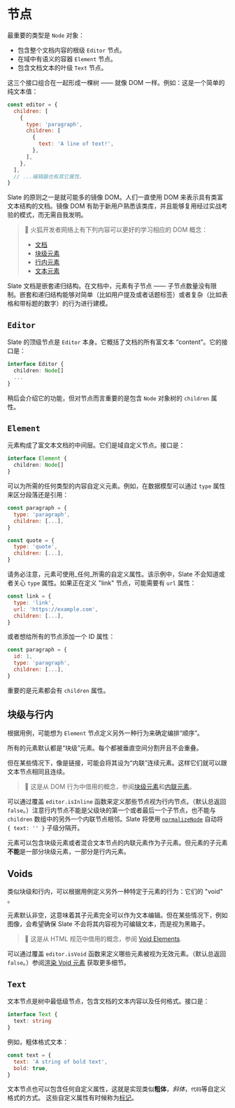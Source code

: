 # 节点

最重要的类型是 `Node` 对象：

- 包含整个文档内容的根级 `Editor` 节点。
- 在域中有语义的容器 `Element` 节点。
- 包含文档文本的叶级 `Text` 节点。

这三个接口组合在一起形成一棵树 —— 就像 DOM 一样。例如：这是一个简单的纯文本值：

```javascript
const editor = {
  children: [
    {
      type: 'paragraph',
      children: [
        {
          text: 'A line of text!',
        },
      ],
    },
  ],
  // ...编辑器也有其它属性。
}
```

Slate 的原则之一是就可能多的镜像 DOM。人们一直使用 DOM 来表示具有类富文本结构的文档。镜像 DOM 有助于新用户熟悉该类库，并且能够复用经过实战考验的模式，而无需自我发明。

> 🤖 火狐开发者网络上有下列内容可以更好的学习相应的 DOM 概念：
>
> - [文档](https://developer.mozilla.org/en-US/docs/Web/API/Document)
> - [块级元素](https://developer.mozilla.org/en-US/docs/Web/HTML/Block-level_elements)
> - [行内元素](https://developer.mozilla.org/en-US/docs/Web/HTML/Inline_elements)
> - [文本元素](https://developer.mozilla.org/en-US/docs/Web/API/Text)

Slate 文档是嵌套递归结构。在文档中，元素有子节点 —— 子节点数量没有限制。嵌套和递归结构能够对简单（比如用户提及或者话题标签）或者复杂（比如表格和带标题的数字）的行为进行建模。

## `Editor`

Slate 的顶级节点是 `Editor` 本身。它概括了文档的所有富文本 “content”。它的接口是：

```typescript
interface Editor {
  children: Node[]
  ...
}
```

稍后会介绍它的功能，但对节点而言重要的是包含 `Node` 对象树的 `children` 属性。

## `Element`

元素构成了富文本文档的中间层。它们是域自定义节点。接口是：

```typescript
interface Element {
  children: Node[]
}
```

可以为所需的任何类型的内容自定义元素。例如，在数据模型可以通过 `type` 属性来区分段落还是引用：

```javascript
const paragraph = {
  type: 'paragraph',
  children: [...],
}

const quote = {
  type: 'quote',
  children: [...],
}
```

请务必注意，元素可使用_任何_所需的自定义属性。该示例中，Slate 不会知道或者关心 `type` 属性。如果正在定义 "link" 节点，可能需要有 `url` 属性：

```javascript
const link = {
  type: 'link',
  url: 'https://example.com',
  children: [...],
}
```

或者想给所有的节点添加一个 ID 属性：

```javascript
const paragraph = {
  id: 1,
  type: 'paragraph',
  children: [...],
}
```

重要的是元素都会有 `children` 属性。

## 块级与行内

根据用例，可能想为 `Element` 节点定义另外一种行为来确定编排“顺序”。

所有的元素默认都是“块级”元素。每个都被垂直空间分割开且不会重叠。

但在某些情况下，像是链接，可能会将其设为“内联”连续元素。这样它们就可以跟文本节点相同且连续。

> 🤖 这是从 DOM 行为中借用的概念，参阅[块级元素](https://developer.mozilla.org/en-US/docs/Web/HTML/Block-level_elements)和[内联元素](https://developer.mozilla.org/en-US/docs/Web/HTML/Inline_elements)。

可以通过覆盖 `editor.isInline` 函数来定义那些节点视为行内节点。（默认总返回 `false`。）注意行内节点不能是父级块的第一个或者最后一个子节点，也不能与 `children` 数组中的另外一个内联节点相邻。Slate 将使用 [`normalizeNode`](11-normalizing.md#built-in-constraints) 自动将 `{ text: '' }` 子级分隔开。

元素可以包含块级元素或者混合文本节点的内联元素作为子元素。但元素的子元素**不能**是一部分块级元素，一部分是行内元素。

## Voids

类似块级和行内，可以根据用例定义另外一种特定于元素的行为：它们的 "void" 。

元素默认非空，这意味着其子元素完全可以作为文本编辑。但在某些情况下，例如图像，会希望确保 Slate 不会将其内容视为可编辑文本，而是视为黑箱子。

> 🤖 这是从 HTML 规范中借用的概念，参阅 [Void Elements](https://www.w3.org/TR/2011/WD-html-markup-20110405/syntax.html#void-element).

可以通过覆盖 `editor.isVoid` 函数来定义哪些元素被视为无效元素。（默认总返回 `false`。）参阅[渲染 Void 元素](../api/nodes/element.md#rendering-void-elements) 获取更多细节。

## `Text`

文本节点是树中最低级节点，包含文档的文本内容以及任何格式。接口是：

```typescript
interface Text {
  text: string
}
```

例如，粗体格式文本：

```javascript
const text = {
  text: 'A string of bold text',
  bold: true,
}
```

文本节点也可以包含任何自定义属性，这就是实现类似**粗体**，_斜体_，`代码`等自定义格式的方式。
这些自定义属性有时候称为[标记](../api/nodes/editor.md#mark-methods)。
